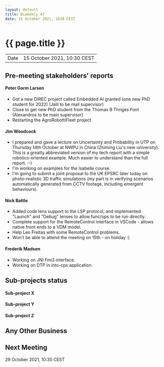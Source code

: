 ```yaml
---
layout: default
title: Biweekly 47
date: 15 October 2021, 1030 CEST
---
```


<script src="https://code.jquery.com/jquery-1.11.1.min.js">
</script>
<script src="/javascripts/edit.js"></script>
<script>setEditButonNm();</script>

# {{ page.title }}

|||
|---|---|
| Date | 15 October 2021, 10:30 CEST |


## Pre-meeting stakeholders' reports

<!-- Please keep in mind that the minutes are publicly available.-->

#### Peter Gorm Larsen
* Got a new DIREC project called Embedded AI granted (one new PhD student for 2022) (Jalil to be mail supervisor)
* Close to get new PhD student from the Thomas B Thriges Font (Alexandros to be main supervisor)
* Restarting the AgroRobottiFleet project

#### Jim Woodcock
* I prepared and gave a lecture on Uncertainty and Probability in UTP on Thursday 14th October at NWPU in China (Zhiming Liu's new university). This is a greatly abbreviated version of my tech report with a simple robotics-oriented example. Much easier to understand than the full report. :-)
* I'm working on examples for the Isabelle course.
* I'm going to submit a joint proposal to the UK EPSRC later today on photo-realistic 3D traffic simulations (my part is in verifying scenarios automatically generated from CCTV footage, including emergent behaviours). 

#### Nick Battle
* Added code lens support to the LSP protocol, and implemented "Launch" and "Debug" lenses to allow func/ops to be run directly.
* Complete support for the RemoteControl interface in VSCode - allows native front ends to a VDM model.
* Help Leo Freitas with some RemoteControl problems.
* Won't be able to attend the meeting on 15th - on holiday :)

#### Frederik Madsen
* Working on JNI Fmi3 interface.
* Working on DTP in into-cps application.

## Sub-projects status


#### Sub-project X

#### Sub-project Y

#### Sub-project Z

##  Any Other Business

Next Meeting
------------

29 October 2021, 10:30 CEST


<div id="edit_page_div"></div>
